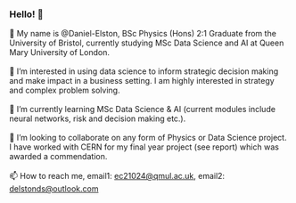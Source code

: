 ### Hello! 👋

👋 My name is @Daniel-Elston, BSc Physics (Hons) 2:1 Graduate from the University of Bristol, currently studying MSc Data Science and AI at Queen Mary University of London.<br/>
<br/>
👀 I’m interested in using data science to inform strategic decision making and make impact in a business setting. I am highly interested in strategy and complex problem solving.<br/>
<br/>
🌱 I’m currently learning MSc Data Science & AI (current modules include neural networks, risk and decision making etc.).<br/>
<br/>
💞️ I’m looking to collaborate on any form of Physics or Data Science project. I have worked with CERN for my final year project (see report) which was awarded a commendation.<br/><br/>
📫 How to reach me, email1: ec21024@qmul.ac.uk, email2: delstonds@outlook.com<br/>
